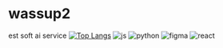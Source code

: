 # wassup2
est soft
ai service
[![Top Langs](https://github-readme-stats.vercel.app/api/top-langs/?username=choiuyeong)](https://github.com/anuraghazra/github-readme-stats)
![js](https://img.shields.io/badge/JavaScript-F7DF1E?style=for-the-badge&logo=JavaScript&logoColor=blue)
![python](https://img.shields.io/badge/JavaScript-F7DF1E?style=for-the-badge&logo=python&logoColor=white)
![figma](https://img.shields.io/badge/JavaScript-F7DF1E?style=for-the-badge&logo=figma&logoColor=green)
![react](https://img.shields.io/badge/JavaScript-F7DF1E?style=for-the-badge&logo=react&logoColor=blue)